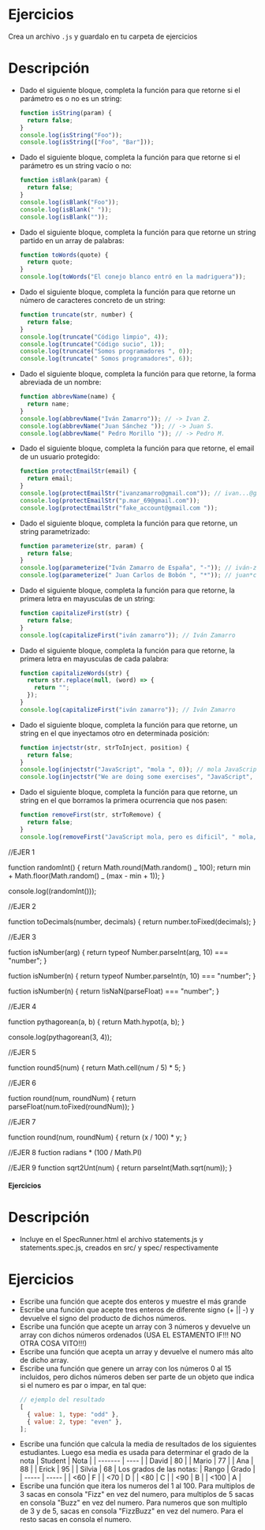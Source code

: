 # Ejercicios

Crea un archivo `.js` y guardalo en tu carpeta de ejercicios

# Descripción

- Dado el siguiente bloque, completa la función para que retorne si el parámetro es o no es un string:
  ```js
  function isString(param) {
    return false;
  }
  console.log(isString("Foo"));
  console.log(isString(["Foo", "Bar"]));
  ```
- Dado el siguiente bloque, completa la función para que retorne si el parámetro es un string vacío o no:
  ```js
  function isBlank(param) {
    return false;
  }
  console.log(isBlank("Foo"));
  console.log(isBlank(" "));
  console.log(isBlank(""));
  ```
- Dado el siguiente bloque, completa la función para que retorne un string partido en un array de palabras:
  ```js
  function toWords(quote) {
    return quote;
  }
  console.log(toWords("El conejo blanco entró en la madriguera"));
  ```
- Dado el siguiente bloque, completa la función para que retorne un número de caracteres concreto de un string:
  ```js
  function truncate(str, number) {
    return false;
  }
  console.log(truncate("Código limpio", 4));
  console.log(truncate("Código sucio", 1));
  console.log(truncate("Somos programadores ", 0));
  console.log(truncate(" Somos programadores", 6));
  ```
- Dado el siguiente bloque, completa la función para que retorne, la forma abreviada de un nombre:
  ```js
  function abbrevName(name) {
    return name;
  }
  console.log(abbrevName("Iván Zamarro")); // -> Ivan Z.
  console.log(abbrevName("Juan Sánchez ")); // -> Juan S.
  console.log(abbrevName(" Pedro Morillo ")); // -> Pedro M.
  ```
- Dado el siguiente bloque, completa la función para que retorne, el email de un usuario protegido:
  ```js
  function protectEmailStr(email) {
    return email;
  }
  console.log(protectEmailStr("ivanzamarro@gmail.com")); // ivan...@gmail.com
  console.log(protectEmailStr("p.mar_69@gmail.com"));
  console.log(protectEmailStr("fake_account@gmail.com "));
  ```
- Dado el siguiente bloque, completa la función para que retorne, un string parametrizado:
  ```js
  function parameterize(str, param) {
    return false;
  }
  console.log(parameterize("Iván Zamarro de España", "-")); // iván-zamarro-de-españa
  console.log(parameterize(" Juan Carlos de Bobón ", "*")); // juan*carlos*de*bobón
  ```
- Dado el siguiente bloque, completa la función para que retorne, la primera letra en mayusculas de un string:
  ```js
  function capitalizeFirst(str) {
    return false;
  }
  console.log(capitalizeFirst("iván zamarro")); // Iván Zamarro
  ```
- Dado el siguiente bloque, completa la función para que retorne, la primera letra en mayusculas de cada palabra:
  ```js
  function capitalizeWords(str) {
    return str.replace(null, (word) => {
      return "";
    });
  }
  console.log(capitalizeFirst("iván zamarro")); // Iván Zamarro
  ```
- Dado el siguiente bloque, completa la función para que retorne, un string en el que inyectamos otro en determinada posición:
  ```js
  function injectstr(str, strToInject, position) {
    return false;
  }
  console.log(injectstr("JavaScript", "mola ", 0)); // mola JavaScript
  console.log(injectstr("We are doing some exercises", "JavaScript", 18)); // We are doing some JavaScript exercises.
  ```
- Dado el siguiente bloque, completa la función para que retorne, un string en el que borramos la primera ocurrencia que nos pasen:
  ```js
  function removeFirst(str, strToRemove) {
    return false;
  }
  console.log(removeFirst("JavaScript mola, pero es dificil", " mola, pero")); // JavaScript es dificil
  ```

//EJER 1

function randomInt() {
return Math.round(Math.random() _ 100);
return min + Math.floor(Math.random() _ (max - min + 1));
}

console.log((randomInt()));

//EJER 2

function toDecimals(number, decimals) {
return number.toFixed(decimals);
}

//EJER 3

fuction isNumber(arg) {
return typeof Number.parseInt(arg, 10) === "number";
}

fuction isNumber(n) {
return typeof Number.parseInt(n, 10) === "number";
}

fuction isNumber(n) {
return !isNaN(parseFloat) === "number";
}

//EJER 4

function pythagorean(a, b) {
return Math.hypot(a, b);
}

console.log(pythagorean(3, 4));

//EJER 5

function round5(num) {
return Math.cell(num / 5) \* 5;
}

//EJER 6

fuction round(num, roundNum) {
return parseFloat(num.toFixed(roundNum));
}

//EJER 7

function round(num, roundNum) {
return (x / 100) \* y;
}

//EJER 8
fuction radians \* (100 / Math.PI)

//EJER 9
function sqrt2Unt(num) {
return parseInt(Math.sqrt(num));
}

#### Ejercicios

# Descripción

- Incluye en el SpecRunner.html el archivo statements.js y statements.spec.js, creados en src/ y spec/ respectivamente

# Ejercicios

- Escribe una función que acepte dos enteros y muestre el más grande
- Escribe una función que acepte tres enteros de diferente signo (+ || -) y devuelve el signo del producto de dichos números.
- Escribe una función que acepte un array con 3 números y devuelve un array con dichos números ordenados (USA EL ESTAMENTO IF!!! NO OTRA COSA VITO!!!)
- Escribe una función que acepta un array y devuelve el numero más alto de dicho array.
- Escribe una función que genere un array con los números 0 al 15 incluidos, pero dichos números deben ser parte de un objeto que indica si el numero es par o impar, en tal que:
  ```js
  // ejemplo del resultado
  [
    { value: 1, type: "odd" },
    { value: 2, type: "even" },
  ];
  ```
- Escribe una función que calcula la media de resultados de los siguientes estudiantes. Luego esa media es usada para determinar el grado de la nota
  | Student | Nota |
  | ------- | ---- |
  | David | 80 |
  | Mario | 77 |
  | Ana | 88 |
  | Erick | 95 |
  | Silvia | 68 |
  Los grados de las notas:
  | Rango | Grado |
  | ----- | ----- |
  | <60 | F |
  | <70 | D |
  | <80 | C |
  | <90 | B |
  | <100 | A |
- Escribe una función que itera los numeros del 1 al 100. Para multiplos de 3 sacas en consola "Fizz" en vez del numero, para multiplos de 5 sacas en consola "Buzz" en vez del numero. Para numeros que son multiplo de 3 y de 5, sacas en consola "FizzBuzz" en vez del numero. Para el resto sacas en consola el numero.
